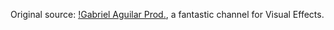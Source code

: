 

Original source: [!Gabriel Aguilar Prod.](https://www.youtube.com/watch?v=7vvycc2iX6E&ab_channel=GabrielAguiarProd.), a fantastic channel for Visual Effects.
